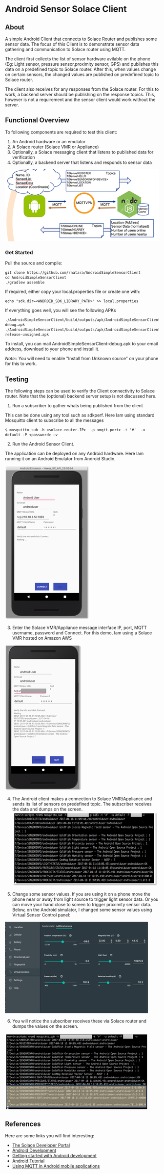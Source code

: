 # Android Sensor Solace Client

## About
A simple Android Client that connects to Solace Router and publishes some sensor data. The focus of 
this Client is to demonstrate sensor data gathering and communication to Solace router using MQTT.

The client first collects the list of sensor hardware avilable on the phone (Eg: Light sensor, 
pressure sensor,proximity sensor, GPS) and publishes this data on a predefined topic to Solace 
router. After this, when values change on certain sensors, the changed values are published 
on predefined topic to Solace router. 

The client also receives for any responses from the Solace router. For this to work, a backend
server should be publishing on the response topics. This, however is not a requirement and
the sensor client would work without the server.


## Functional Overview
To following components are required to test this client:

1. An Android hardware or an emulator
1. A Solace router (Solace VMR or Appliance)
1. Optionally, a Solace messaging client that listens to published data for verification 
1. Optionally, a backend server that listens and responds to sensor data

![](.README_images/81e8d82a.png)


### Get Started

Pull the source and compile:
```
git clone https://github.com/rnatara/AndroidSimpleSensorClient
cd AndroidSimpleSensorClient
./gradlew assemble
```

If required, either copy your local.properties file or create one with:
```
echo "sdk.dir=<ANDROID_SDK_LIBRARY_PATH>" >> local.properties
```

If everything goes well, you will see the following APKs
```
./AndroidSimpleSensorClient/build/outputs/apk/AndroidSimpleSensorClient-debug.apk
./AndroidSimpleSensorClient/build/outputs/apk/AndroidSimpleSensorClient-release-unsigned.apk
```
To install, you can mail AndroidSimpleSensorClient-debug.apk to your email address, 
download to your phone and install it. 

*Note:*: You will need to enable "Install from Unknown source" on your phone for this to work.

## Testing
The following steps can be used to verify the Client connectivity to Solace router. Note that
the (optional) backend server setup is not discussed here.

1. Run a subscriber to gather whats being published from the client

This can be done using any tool such as sdkperf. Here Iam using standard Mosquitto client to 
subscribe to all the messages 

```
$ mosquitto_sub -h <solace-router-IP>  -p <mqtt-port> -t '#'  -u default -P <password> –v
```

2. Run the Android Sensor Client.

The application can be deployed on any Android hardware. Here Iam running it on an Android
Emulator from Android Studio.

![](.README_images/96962c43.png)


3.	Enter the Solace VMR/Appliance message interface IP, port, MQTT username, 
password and Connect.  For this demo, Iam using a Solace VMR hosted on Amazon AWS

![](.README_images/589a5d73.png)


4.	The Android client makes a connection to Solace VMR/Appliance and sends its list of 
sensors on predefined topic. The subscriber receives the data and dumps on the screen.
![](.README_images/abf13348.png)

5.	Change some sensor values. If you are using it on a phone move the phone near or away 
from light source to trigger light sensor data. Or you can move your hand close to screen 
to trigger proximity sensor data. Below, on the Android simulator, I changed some sensor 
values using Virtual Sensor Control panel:

![](.README_images/9662e599.png)


6.	You will notice the subscriber receives these via Solace router and dumps the values 
on the screen.

![](.README_images/4c56e933.png)


## References

Here are some links you will find interesting:

* [The Solace Developer Portal](http://dev.solace.com/)
* [Android Development](https://developer.android.com/training/index.html)
* [Getting started with Android development](http://www.vogella.com/tutorials/Android/article.html)
* [Android Tutorial](https://www.tutorialspoint.com/android/)
* [Using MQTT in Android mobile applications](http://dalelane.co.uk/blog/?p=1599) 